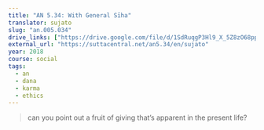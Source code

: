 ```yaml
---
title: "AN 5.34: With General Sīha"
translator: sujato
slug: "an.005.034"
drive_links: ["https://drive.google.com/file/d/1SdRuqgP3Hl9_X_5Z8zO68ppCqdscmnMM/view?usp=drivesdk"]
external_url: "https://suttacentral.net/an5.34/en/sujato"
year: 2018
course: social
tags:
  - an
  - dana
  - karma
  - ethics
---
```


> can you point out a fruit of giving that’s apparent in the present life?
